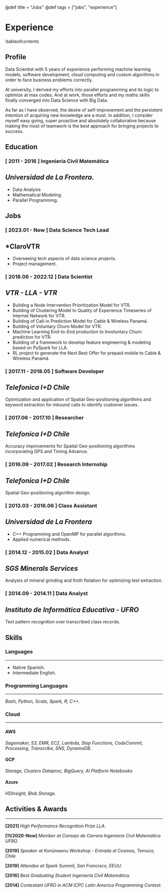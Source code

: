 @def title = "Jobs"
@def tags = ["jobs", "experience"]

# Experience

\tableofcontents <!-- you can use \toc as well -->

## Profile

Data Scientist with 5 years of experience performing machine learning models, software development,
cloud computing and custom algorithms in order to face business problems correctly.

At university, I derived my efforts into parallel programming and its logic to optimize at max codes.
And at work, those efforts and my maths skills finally converged into Data Science with Big Data.

As far as I have observed, the desire of self-improvement and the persistent intention of acquiring new knowledge are a must.
In addition, I consider myself easy going, super proactive and absolutely collaborative because making the most of teamwork
is the best approach for bringing projects to success.

## Education

### [ 2011 - 2016 ] Ingeniería Civil Matemática
*Universidad de La Frontera.*
---

* Data Analysis
* Mathematical Modeling.
* Parallel Programming.

## Jobs

### [ 2023.01 - Now ] Data Science Tech Lead
*ClaroVTR
---
* Overseeing tech aspects of data science projects.
* Project management.

### [ 2018.06 - 2022.12 ] Data Scientist
*VTR - LLA - VTR*
---
* Building a Node Intervention Prioritization Model for VTR.
* Building of Clustering Model to Quality of Experience Timeseries of Internet Network for VTR.
* Building of Call-in Prediction Model for Cable & Wireless Panamá.
* Building of Voluntary Churn Model for VTR.
* Machine Learning End-to-End production to Involuntary Churn prediction for VTR.
* Building of a framework to develop feature engineering & modeling based on PySpark for LLA.
* RL project to generate the Next Best Offer for prepaid mobile to Cable & Wireless Panamá.

### [ 2017.11 - 2018.05 ] Software Developer
*Telefonica I+D Chile*
---
Optimization and application of Spatial Geo-positioning algorithms and keyword extraction for inbound calls to identify customer issues.

### [ 2017.06 - 2017.10 ] Researcher
*Telefonica I+D Chile*
---
Accuracy improvements for Spatial Geo-positioning algorithms incorporating GPS and Timing Advance.

### [ 2016.09 - 2017.02 ] Research Internship
*Telefonica I+D Chile*
---
Spatial Geo-positioning algorithm design.

### [ 2013.03 - 2016.06 ] Class Assistant
*Universidad de La Frontera*
---
* C++ Programming and OpenMP for parallel algorithms.
* Applied numerical methods.

### [ 2014.12 - 2015.02 ] Data Analyst
*SGS Minerals Services*
---
Analysis of mineral grinding and froth flotation for optimizing test extraction.

### [ 2014.09 - 2014.11 ] Data Analyst
*Instituto de Informática Educativa - UFRO*
---

Text pattern recognition over transcribed class records.

## Skills

### Languages
---

* Native Spanish.
* Intermediate English.

### Programming Languages
---

*Bash, Python, Scala, Spark, R, C++.*

### Cloud
---

#### AWS

*Sagemaker, S3, EMR, EC2, Lambda, Step Functions, CodeCommit, Processing, Transcribe, SNS, DynamoDB.*

#### GCP

*Storage, Clusters Dataproc, BigQuery, AI Platform Notebooks.*

#### Azure

*HDInsight, Blob Storage.*

## Activities & Awards
---

**[2021]** *High Performance Recognition Prize LLA.*

**[11/2020-Now]** *Member at Consejo de Carrera Ingeniería Civil Matemática UFRO.*

**[2019]** *Speaker at Konünwenu Workshop - Entrada al Cosmos, Temuco, Chile*

**[2019]** *Attendee at Spark Summit, San Francisco, EEUU.*

**[2016]** *Best Graduating Student Ingeniería Civil Matemática.*

**[2014]** *Contestant UFRO in ACM ICPC Latin America Programming Contest.*
